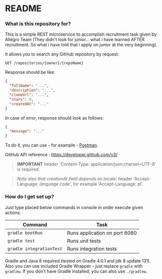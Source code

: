 # README #

### What is this repository for? ###

This is a simple REST microservice to accomplish recruitment task given by Allegro Team (They didn't look for junior... what i have learned AFTER recruitment. So what i have told that i apply on junior at the very beginning).

It allows you to search any GitHub repository by request:

```
GET /repositories/{owner}/{repoName}
```
Response should be like:

```JSON
{
  "fullName": "...",
  "description": "...",
  "cloneUrl": "...",
  "stars": 0,
  "createdAt": "..."
}
```
In case of error, response should look as follows:
```JSON
{
  "message": "..."
}
```
To do it, you can use - for example - [Postman](https://www.getpostman.com/).

GitHub API reference : https://developer.github.com/v3/
 
> **IMPORTANT** header 'Content-Type: application/json;charset=UTF-8' is required.

> *Note also that creationAt field depends on locale:* header 'Accept-Language: *language code*',
> for example 'Accept-Language: pl'.


### How do I get set up? ###
Just type placed below commands in console in order execute given actions:

 Command                  | Task 
 ------------------------ | ------------------------------
 `gradle bootRun`         | Runs application on port 8080
 `gradle test`            | Runs unit tests
 `gradle integrationTest` | Runs integration tests

Gradle and Java 8 required (tested on Gradle 4.0.1 and jdk 8 update 131).
Also you can use included Gradle Wrapper - just replace `gradle` with `gradlew`.
If you don't have Gradle installed, you can also use `./gradlew`.
